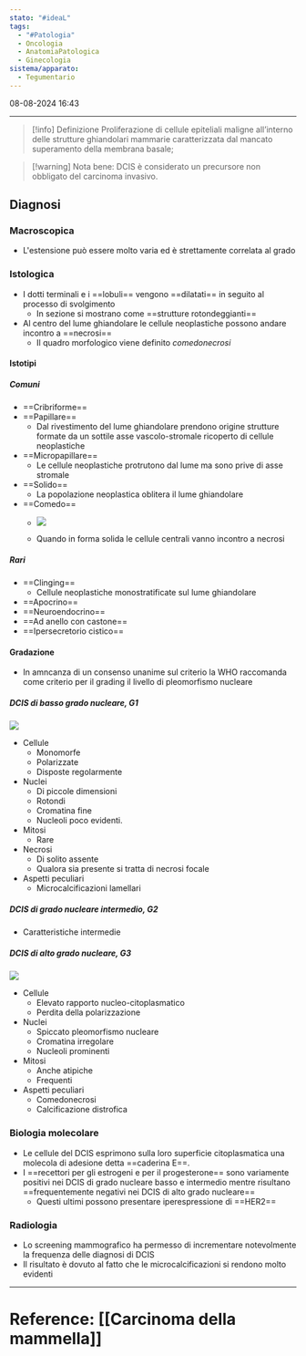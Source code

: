 ```yaml
---
stato: "#ideaL"
tags:
  - "#Patologia"
  - Oncologia
  - AnatomiaPatologica
  - Ginecologia
sistema/apparato:
  - Tegumentario
---
```

08-08-2024 16:43

--- 

>[!info] Definizione
> Proliferazione di cellule epiteliali maligne all’interno delle strutture ghiandolari mammarie caratterizzata dal mancato superamento della membrana basale; 

>[!warning] Nota bene:
>DCIS è considerato un precursore non obbligato del carcinoma invasivo.

## Diagnosi
### Macroscopica
- L'estensione può essere molto varia ed è strettamente correlata al grado
### Istologica
- I dotti terminali e i ==lobuli== vengono ==dilatati== in seguito al processo di svolgimento
	- In sezione si mostrano come ==strutture rotondeggianti==
- Al centro del lume ghiandolare le cellule neoplastiche possono andare incontro a ==necrosi==
	- Il quadro morfologico viene definito *comedonecrosi*
#### Istotipi
##### Comuni
- ==Cribriforme==
- ==Papillare==
	- Dal rivestimento del lume ghiandolare prendono origine strutture formate da un sottile asse vascolo-stromale ricoperto di cellule neoplastiche
- ==Micropapillare==
	- Le cellule neoplastiche protrutono dal lume ma sono prive di asse stromale
- ==Solido==
	- La popolazione neoplastica oblitera il lume ghiandolare
- ==Comedo==
	- ![](https://i.imgur.com/WpGCraY.png)

	- Quando in forma solida le cellule centrali vanno incontro a necrosi
##### Rari
- ==Clinging==
	- Cellule neoplastiche monostratificate sul lume ghiandolare
- ==Apocrino==
- ==Neuroendocrino==
- ==Ad anello con castone==
- ==Ipersecretorio cistico==
#### Gradazione
- In amncanza di un consenso unanime sul criterio la WHO raccomanda come criterio per il grading il livello di pleomorfismo nucleare
##### DCIS di basso grado nucleare, G1
![](https://i.imgur.com/Y4xXD7k.png)

- Cellule 
	- Monomorfe
	- Polarizzate
	- Disposte regolarmente
- Nuclei 
	- Di piccole dimensioni
	- Rotondi
	- Cromatina fine 
	- Nucleoli poco evidenti. 
- Mitosi 
	- Rare 
- Necrosi
	- Di solito assente
	- Qualora sia presente si tratta di necrosi focale
- Aspetti peculiari
	- Microcalcificazioni lamellari
##### DCIS di grado nucleare intermedio, G2
- Caratteristiche intermedie
##### DCIS di alto grado nucleare, G3
![](https://i.imgur.com/xoJxZhP.png)


- Cellule
	- Elevato rapporto nucleo-citoplasmatico
	- Perdita della polarizzazione
- Nuclei
	- Spiccato pleomorfismo nucleare
	- Cromatina irregolare
	- Nucleoli prominenti
- Mitosi
	- Anche atipiche
	- Frequenti
- Aspetti peculiari
	- Comedonecrosi
	- Calcificazione distrofica

### Biologia molecolare
- Le cellule del DCIS esprimono sulla loro superficie citoplasmatica una molecola di adesione detta ==caderina E==.
- I ==recettori per gli estrogeni e per il progesterone== sono variamente positivi nei DCIS di grado nucleare basso e intermedio mentre risultano ==frequentemente negativi nei DCIS di alto grado nucleare==
	- Questi ultimi possono presentare iperespressione di ==HER2==
### Radiologia
- Lo screening mammografico ha permesso di incrementare notevolmente la frequenza delle diagnosi di DCIS
- Il risultato è dovuto al fatto che le microcalcificazioni si rendono molto evidenti 







--- 
# Reference: [[Carcinoma della mammella]]